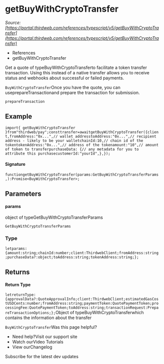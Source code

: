 # getBuyWithCryptoTransfer

*Source: [https://portal.thirdweb.com/references/typescript/v5/getBuyWithCryptoTransfer](https://portal.thirdweb.com/references/typescript/v5/getBuyWithCryptoTransfer)*

* References
* getBuyWithCryptoTransfer

Get a quote of typeBuyWithCryptoTransferto facilitate a token transfer transaction.
Using this instead of a native transfer allows you to receive status and webhooks about successful or failed payments.

`BuyWithCryptoTransfer`Once you have the quote, you can useprepareTransactionand prepare the transaction for submission.

`prepareTransaction`
## Example

`import{ getBuyWithCryptoTransfer }from"thirdweb/pay";consttransfer=awaitgetBuyWithCryptoTransfer({client,fromAddress:"0x...",// wallet addresstoAddress:"0x...",// recipient address - likely to be your walletchainId:10,// chain id of the tokentokenAddress:"0x...",// address of the tokenamount:"10",// amount of token to transferpurchaseData: {// any metadata for you to attribute this purchasecustomerId:"yourId",},});`
#### Signature

`functiongetBuyWithCryptoTransfer(params:GetBuyWithCryptoTransferParams,):Promise<BuyWithCryptoTransfer>;`
## Parameters

#### params

object of typeGetBuyWithCryptoTransferParams

`GetBuyWithCryptoTransferParams`
### Type

`letparams:{amount:string;chainId:number;client:ThirdwebClient;fromAddress:string;purchaseData?:object;toAddress:string;tokenAddress:string;};`
## Returns

#### Return Type

`letreturnType:{approvalData?:QuoteApprovalInfo;client:ThirdwebClient;estimatedGasCostUSDCents:number;fromAddress:string;paymentToken:QuotePaymentToken;processingFee:QuotePaymentToken;toAddress:string;transactionRequest:PrepareTransactionOptions;};`Object of typeBuyWithCryptoTransferwhich contains the information about the transfer

`BuyWithCryptoTransfer`Was this page helpful?

* Need help?Visit our support site
* Watch ourVideo Tutorials
* View ourChangelog

Subscribe for the latest dev updates

